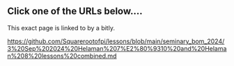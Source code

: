 ## Click one of the URLs below....

This exact page is linked to by a bitly.

https://github.com/Squarerootofpi/lessons/blob/main/seminary_bom_2024/3%20Sep%202024%20Helaman%207%E2%80%9310%20and%20Helaman%208%20lessons%20combined.md
